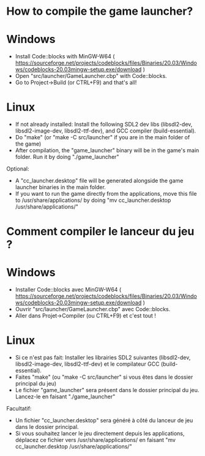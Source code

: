 # How to compile the game launcher?

# Windows
- Install Code::blocks with MinGW-W64 ( https://sourceforge.net/projects/codeblocks/files/Binaries/20.03/Windows/codeblocks-20.03mingw-setup.exe/download )
- Open "src/launcher/GameLauncher.cbp" with Code::blocks.
- Go to Project->Build (or CTRL+F9) and that's all!

# Linux
- If not already installed: Install the following SDL2 dev libs (libsdl2-dev, libsdl2-image-dev, libsdl2-ttf-dev), and GCC compiler (build-essential).
- Do "make" (or "make -C src/launcher" if you are in the main folder of the game)
- After compilation, the "game_launcher" binary will be in the game's main folder. Run it by doing "./game_launcher"

Optional:
- A "cc_launcher.desktop" file will be generated alongside the game launcher binaries in the main folder.
- If you want to run the game directly from the applications, move this file to /usr/share/applications/ by doing "mv cc_launcher.desktop /usr/share/applications/"


# Comment compiler le lanceur du jeu ?

# Windows
- Installer Code::blocks avec MinGW-W64 ( https://sourceforge.net/projects/codeblocks/files/Binaries/20.03/Windows/codeblocks-20.03mingw-setup.exe/download )
- Ouvrir "src/launcher/GameLauncher.cbp" avec Code::blocks.
- Aller dans Projet->Compiler (ou CTRL+F9) et c'est tout !

# Linux
- Si ce n'est pas fait: Installer les librairies SDL2 suivantes (libsdl2-dev, libsdl2-image-dev, libsdl2-ttf-dev) et le compilateur GCC (build-essential).
- Faites "make" (ou "make -C src/launcher" si vous êtes dans le dossier principal du jeu)
- Le fichier "game_launcher" sera présent dans le dossier principal du jeu. Lancez-le en faisant "./game_launcher"

Facultatif:
- Un fichier "cc_launcher.desktop" sera généré à côté du lanceur de jeu dans le dossier principal.
- Si vous souhaitez lancer le jeu directement depuis les applications, déplacez ce fichier vers /usr/share/applications/ en faisant "mv cc_launcher.desktop /usr/share/applications/"

